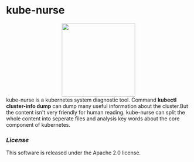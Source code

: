 # kube-nurse
<img width="200px" style="display:block;margin:0 auto" src="https://kube-nurse.oss-cn-beijing.aliyuncs.com/kube-nurse.png"/>
kube-nurse is a kubernetes system diagnostic tool. Command <b>kubectl cluster-info dump</b> can dump many useful information about the cluster.But the content isn't very friendly for human reading. kube-nurse can split the whole content into seperate files and analysis key words about the core component of kubernetes. 

### *License*
This software is released under the Apache 2.0 license.
